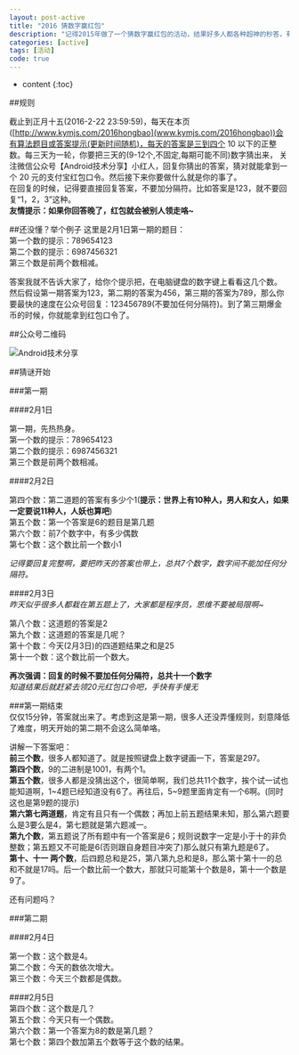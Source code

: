 ```yaml
---
layout: post-active
title: "2016 猜数字赢红包"
description: "记得2015年做了一个猜数字赢红包的活动，结果好多人都各种超神的秒答，有一次还找出了题目的一个 BUG 。就是每三天一轮，根据每天的提示猜出数字是什么，然后最快的三个人就有现金红包拿，然后一下子好多人都参与进来了。这么好的一个活动，今年当然要继续。    "
categories: [active]
tags: [活动]
code: true
---
```

* content
{:toc}

##规则

 截止到正月十五(2016-2-22 23:59:59)，每天在本页([http://www.kymjs.com/2016hongbao](www.kymjs.com/2016hongbao))会有算法题目或答案提示(更新时间随机)，每天的答案是三到四个 10 以下的正整数。每三天为一轮，你要把三天的(9-12个,不固定,每期可能不同)数字猜出来，
关注微信公众号【Android技术分享】小红人，回复你猜出的答案，猜对就能拿到一个 20 元的支付宝红包口令。然后接下来你要做什么就是你的事了。    
在回复的时候，记得要直接回复答案，不要加分隔符。比如答案是123，就不要回复“1，2，3”这种。  
**友情提示：如果你回答晚了，红包就会被别人领走咯~**

##还没懂？举个例子
这里是2月1日第一期的题目：  
第一个数的提示：789654123    
第二个数的提示：6987456321    
第三个数是前两个数相减。   

答案我就不告诉大家了，给你个提示把，在电脑键盘的数字键上看看这几个数。  
然后假设第一期答案为123，第二期的答案为456，第三期的答案为789，那么你要最快的速度在公众号回复：123456789(不要加任何分隔符)。到了第三期爆金币的时候，你就能拿到红包口令了。

##公众号二维码  

![Android技术分享](http://www.kymjs.com/images/qrcode.jpg)  

##猜谜开始  

###第一期  

####2月1日  

第一期，先热热身。  
第一个数的提示：789654123  
第二个数的提示：6987456321  
第三个数是前两个数相减。  

####2月2日  

第四个数：第二道题的答案有多少个1(**提示：世界上有10种人，男人和女人，如果一定要说11种人，人妖也算吧**)    
第五个数：第一个答案是6的题目是第几题  
第六个数：前7个数字中，有多少偶数  
第七个数：这个数比前一个数小1  

*记得要回复完整啊，要把昨天的答案也带上，总共7个数字，数字间不能加任何分隔符。*  


####2月3日  
*昨天似乎很多人都栽在第五题上了，大家都是程序员，思维不要被局限啊~*  

第八个数：这道题的答案是2  
第九个数：这道题的答案是几呢？  
第十个数：今天(2月3日)的四道题结果之和是25  
第十一个数：这个数比前一个数大。   

**再次强调：回复的时候不要加任何分隔符，总共十一个数字**  
*知道结果后就赶紧去领20元红包口令吧，手快有手慢无*    

###第一期结束  
仅仅15分钟，答案就出来了。考虑到这是第一期，很多人还没弄懂规则，刻意降低了难度，明天开始的第二期不会这么简单咯。  

讲解一下答案吧：  
**前三个数**，很多人都知道了。就是按照键盘上数字键画一下，答案是297。  
**第四个数**，9的二进制是1001，有两个1。  
**第五个数**，很多人都是没猜出这个，很简单啊，我们总共11个数字，挨个试一试也能知道啊，1~4题已经知道没有6了。再往后，5~9题里面肯定有一个6啊。(同时这也是第9题的提示)  
**第六第七两道题**，肯定有且只有一个偶数；再加上前五题结果未知，那么第六题要么是3要么是4，第七题就是第六题减一。  
**第九个数**，第五题说了所有题中有一个答案是6；规则说数字一定是小于十的非负整数；第五题又不可能是6(否则跟自身题目冲突了)那么就只有第九题是6了。  
**第十、十一 两个数**，后四题总和是25，第八第九总和是8，那么第十第十一的总和不就是17吗。后一个数比前一个数大，那就只可能第十个数是8，第十一个数是9了。   

还有问题吗？  

###第二期  

####2月4日  

第一个数：这个数是4。  
第二个数：今天的数依次增大。  
第三个数：今天三个数都是偶数。  

####2月5日   
第四个数：这个数是几？   
第五个数：今天只有一个偶数。  
第六个数：第一个答案为8的数是第几题？  
第七个数：第四个数加第五个数等于这个数的结果。  
